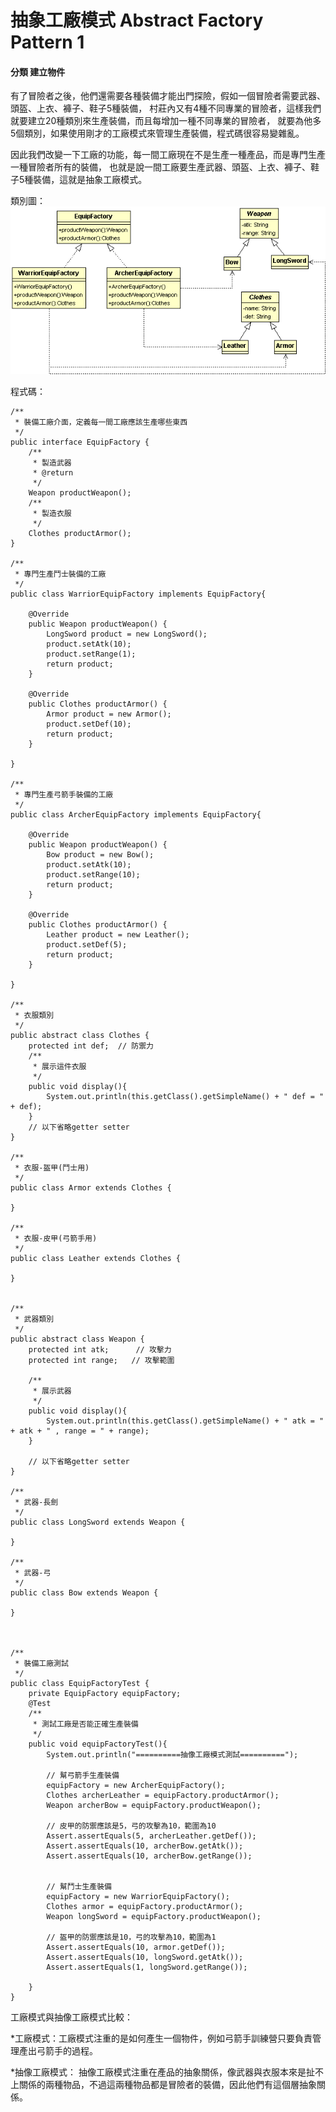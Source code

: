 # 抽象工廠模式 Abstract Factory Pattern 1
#### 分類 建立物件

有了冒險者之後，他們還需要各種裝備才能出門探險，假如一個冒險者需要武器、頭盔、上衣、褲子、鞋子5種裝備，
村莊內又有4種不同專業的冒險者，這樣我們就要建立20種類別來生產裝備，而且每增加一種不同專業的冒險者，
就要為他多5個類別，如果使用剛才的工廠模式來管理生產裝備，程式碼很容易變雜亂。  
  
因此我們改變一下工廠的功能，每一間工廠現在不是生產一種產品，而是專門生產一種冒險者所有的裝備，
也就是說一間工廠要生產武器、頭盔、上衣、褲子、鞋子5種裝備，這就是抽象工廠模式。
  
類別圖：  
![Training Camp](image/abstractFactory.gif)  
   
程式碼：  
```
/**
 * 裝備工廠介面，定義每一間工廠應該生產哪些東西
 */
public interface EquipFactory {
	/**
	 * 製造武器
	 * @return 
	 */
	Weapon productWeapon();
	/**
	 * 製造衣服
	 */
	Clothes productArmor();
}

/**
 * 專門生產鬥士裝備的工廠
 */
public class WarriorEquipFactory implements EquipFactory{

	@Override
	public Weapon productWeapon() {
		LongSword product = new LongSword();
		product.setAtk(10);
		product.setRange(1);
		return product;
	}

	@Override
	public Clothes productArmor() {
		Armor product = new Armor();
		product.setDef(10);
		return product;		
	}

}
  
/**
 * 專門生產弓箭手裝備的工廠
 */
public class ArcherEquipFactory implements EquipFactory{

	@Override
	public Weapon productWeapon() {
		Bow product = new Bow();
		product.setAtk(10);
		product.setRange(10);
		return product;
	}

	@Override
	public Clothes productArmor() {
		Leather product = new Leather();		
		product.setDef(5);
		return product;
	}

}  

/**
 * 衣服類別
 */
public abstract class Clothes {
	protected int def;	// 防禦力
	/**
	 * 展示這件衣服
	 */
	public void display(){
		System.out.println(this.getClass().getSimpleName() + " def = " + def);
	}
	// 以下省略getter setter
}

/**
 * 衣服-盔甲(鬥士用)
 */
public class Armor extends Clothes {

}

/**
 * 衣服-皮甲(弓箭手用)
 */
public class Leather extends Clothes {

}


/**
 * 武器類別
 */
public abstract class Weapon {
	protected int atk;		// 攻擊力
	protected int range;   // 攻擊範圍
	
	/**
	 * 展示武器
	 */
	public void display(){
		System.out.println(this.getClass().getSimpleName() + " atk = " + atk + " , range = " + range);
	}
	
	// 以下省略getter setter
}

/**
 * 武器-長劍
 */
public class LongSword extends Weapon {

}

/**
 * 武器-弓
 */
public class Bow extends Weapon {

}



/**
 * 裝備工廠測試
 */
public class EquipFactoryTest {
	private EquipFactory equipFactory;
	@Test
	/**
	 * 測試工廠是否能正確生產裝備
	 */
	public void equipFactoryTest(){
        System.out.println("==========抽像工廠模式測試==========");
		
		// 幫弓箭手生產裝備
		equipFactory = new ArcherEquipFactory();
		Clothes archerLeather = equipFactory.productArmor();
		Weapon archerBow = equipFactory.productWeapon();

		// 皮甲的防禦應該是5，弓的攻擊為10，範圍為10
		Assert.assertEquals(5, archerLeather.getDef());
		Assert.assertEquals(10, archerBow.getAtk());
		Assert.assertEquals(10, archerBow.getRange());

		
		// 幫鬥士生產裝備
		equipFactory = new WarriorEquipFactory();
		Clothes armor = equipFactory.productArmor();
		Weapon longSword = equipFactory.productWeapon();
		
		// 盔甲的防禦應該是10，弓的攻擊為10，範圍為1
		Assert.assertEquals(10, armor.getDef());
		Assert.assertEquals(10, longSword.getAtk());
		Assert.assertEquals(1, longSword.getRange());
		
	}
}
```
  
工廠模式與抽像工廠模式比較：  
  
*工廠模式：工廠模式注重的是如何產生一個物件，例如弓箭手訓練營只要負責管理產出弓箭手的過程。  
	
*抽像工廠模式：	抽像工廠模式注重在產品的抽象關係，像武器與衣服本來是扯不上關係的兩種物品，不過這兩種物品都是冒險者的裝備，因此他們有這個層抽象關係。